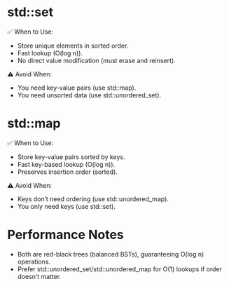 # std::set
✅ When to Use:
- Store unique elements in sorted order.
- Fast lookup (O(log n)).
- No direct value modification (must erase and reinsert).

⚠ Avoid When:
- You need key-value pairs (use std::map).
- You need unsorted data (use std::unordered_set).

# std::map
✅ When to Use:
- Store key-value pairs sorted by keys.
- Fast key-based lookup (O(log n)).
- Preserves insertion order (sorted).

⚠ Avoid When:
- Keys don’t need ordering (use std::unordered_map).
- You only need keys (use std::set).

# Performance Notes
- Both are red-black trees (balanced BSTs), guaranteeing O(log n) operations.
- Prefer std::unordered_set/std::unordered_map for O(1) lookups if order doesn’t matter.
